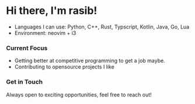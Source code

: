 # Hi there, I'm rasib!
<!--### About Me 
I likes terminals 😃.-->
- Languages I can use: Python, C++, Rust, Typscript, Kotlin, Java, Go, Lua
- Environment: neovim + i3
  
### Current Focus
- Getting better at competitive programming to get a job maybe.
- Contributing to opensource projects I like

### Get in Touch
Always open to exciting opportunities, feel free to reach out!

<!--**Rasib0/Rasib0** is a ✨ _special_ ✨ repository because its `README.md` (this file) appears on your GitHub profile.
Here are some ideas to get you started:

- 🔭 I’m currently working on ...
- 🌱 I’m currently learning ...
- 👯 I’m looking to collaborate on ...
- 🤔 I’m looking for help with ...
- 💬 Ask me about ...
- 📫 How to reach me: ...
- 😄 Pronouns: ...
- ⚡ Fun fact: ...
-->

<!--
###

<h3 align="left">About me</h2>

-->

